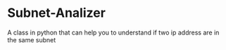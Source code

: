 # Subnet-Analizer
A class in python that can help you to understand if two ip address are in the same subnet
